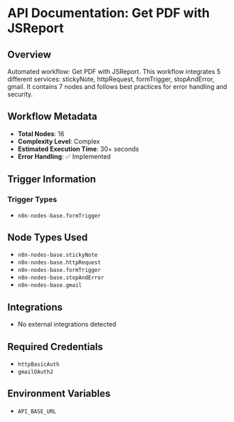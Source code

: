 # API Documentation: Get PDF with JSReport

## Overview
Automated workflow: Get PDF with JSReport. This workflow integrates 5 different services: stickyNote, httpRequest, formTrigger, stopAndError, gmail. It contains 7 nodes and follows best practices for error handling and security.

## Workflow Metadata
- **Total Nodes**: 16
- **Complexity Level**: Complex
- **Estimated Execution Time**: 30+ seconds
- **Error Handling**: ✅ Implemented

## Trigger Information
### Trigger Types
- `n8n-nodes-base.formTrigger`

## Node Types Used
- `n8n-nodes-base.stickyNote`
- `n8n-nodes-base.httpRequest`
- `n8n-nodes-base.formTrigger`
- `n8n-nodes-base.stopAndError`
- `n8n-nodes-base.gmail`

## Integrations
- No external integrations detected

## Required Credentials
- `httpBasicAuth`
- `gmailOAuth2`

## Environment Variables
- `API_BASE_URL`
